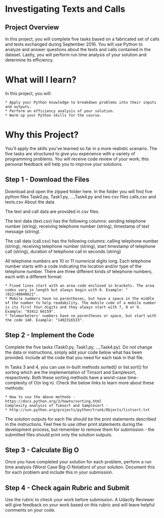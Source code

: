 # Investigating Texts and Calls
## Project Overview

In this project, you will complete five tasks based on a fabricated set of calls and texts exchanged during September 2016. You will use Python to analyze and answer questions about the texts and calls contained in the dataset. Lastly, you will perform run time analysis of your solution and determine its efficiency.

# What will I learn?

In this project, you will:

    * Apply your Python knowledge to breakdown problems into their inputs and outputs.
    * Perform an efficiency analysis of your solution.
    * Warm up your Python skills for the course.

# Why this Project?

You'll apply the skills you've learned so far in a more realistic scenario. The five tasks are structured to give you experience with a variety of programming problems. You will receive code review of your work; this personal feedback will help you to improve your solutions.
## Step 1 - Download the Files

Download and open the zipped folder here. In the folder you will find five python files Task0.py, Task1.py, ...,Task4.py and two csv files calls.csv and texts.csv
About the data

The text and call data are provided in csv files.

The text data (text.csv) has the following columns: sending telephone number (string), receiving telephone number (string), timestamp of text message (string).

The call data (call.csv) has the following columns: calling telephone number (string), receiving telephone number (string), start timestamp of telephone call (string), duration of telephone call in seconds (string)

All telephone numbers are 10 or 11 numerical digits long. Each telephone number starts with a code indicating the location and/or type of the telephone number. There are three different kinds of telephone numbers, each with a different format:

    * Fixed lines start with an area code enclosed in brackets. The area codes vary in length but always begin with 0. Example: "(022)40840621".
    * Mobile numbers have no parentheses, but have a space in the middle of the number to help readability. The mobile code of a mobile number is its first four digits and they always start with 7, 8 or 9. Example: "93412 66159".
    * Telemarketers' numbers have no parentheses or space, but start with the code 140. Example: "1402316533".

## Step 2 - Implement the Code

Complete the five tasks (Task0.py, Task1.py, ...,Task4.py). Do not change the data or instructions, simply add your code below what has been provided. Include all the code that you need for each task in that file.

In Tasks 3 and 4, you can use in-built methods sorted() or list.sort() for sorting which are the implementation of Timsort and Samplesort, respectively. Both these sorting methods have a worst-case time-complexity of O(n log n). Check the below links to learn more about these methods:

    * How to use the above methods - https://docs.python.org/3/howto/sorting.html
    Complexity analysis of Timsort and Samplesort - 
    * http://svn.python.org/projects/python/trunk/Objects/listsort.txt

The solution outputs for each file should be the print statements described in the instructions. Feel free to use other print statements during the development process, but remember to remove them for submission - the submitted files should print only the solution outputs.
## Step 3 - Calculate Big O

Once you have completed your solution for each problem, perform a run time analysis (Worst Case Big-O Notation) of your solution. Document this for each problem and include this in your submission.
## Step 4 - Check again Rubric and Submit

Use the rubric to check your work before submission. A Udacity Reviewer will give feedback on your work based on this rubric and will leave helpful comments on your code.
